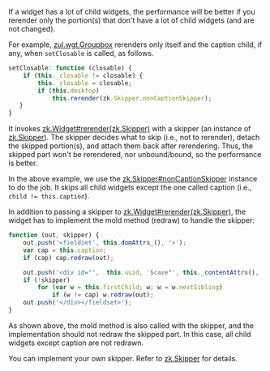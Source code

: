 If a widget has a lot of child widgets, the performance will be better
if you rerender only the portion(s) that don't have a lot of child
widgets (and are not changed).

For example, [zul.wgt.Groupbox](https://www.zkoss.org/javadoc/latest/jsdoc/classes/zul.wgt.Groupbox.html)
rerenders only itself and the caption child, if any, when `setClosable`
is called, as follows.

```javascript
setClosable: function (closable) {
    if (this._closable != closable) {
        this._closable = closable;
        if (this.desktop)
            this.rerender(zk.Skipper.nonCaptionSkipper);
   }
}
```

It invokes
[zk.Widget#rerender(zk.Skipper)](https://www.zkoss.org/javadoc/latest/jsdoc/classes/zk.Widget.html#rerender(zk.Skipper))
with a skipper (an instance of
[zk.Skipper](https://www.zkoss.org/javadoc/latest/jsdoc/classes/zk.Skipper.html)). The skipper decides
what to skip (i.e., not to rerender), detach the skipped portion(s), and
attach them back after rerendering. Thus, the skipped part won't be
rerendered, nor unbound/bound, so the performance is better.

In the above example, we use the
[zk.Skipper#nonCaptionSkipper](https://www.zkoss.org/javadoc/latest/jsdoc/classes/zk.Skipper.html#nonCaptionSkipper)
instance to do the job. It skips all child widgets except the one called
caption (i.e., `child != this.caption`).

In addition to passing a skipper to
[zk.Widget#rerender(zk.Skipper)](https://www.zkoss.org/javadoc/latest/jsdoc/classes/zk.Widget.html#rerender(zk.Skipper)),
the widget has to implement the mold method (redraw) to handle the
skipper:

```javascript
function (out, skipper) {
    out.push('<fieldset', this.domAttrs_(), '>');
    var cap = this.caption;
    if (cap) cap.redraw(out);

    out.push('<div id="',  this.uuid, '$cave"', this._contentAttrs(), '>');
    if (!skipper)
        for (var w = this.firstChild; w; w = w.nextSibling)
            if (w != cap) w.redraw(out);
    out.push('</div></fieldset>');
}
```

As shown above, the mold method is also called with the skipper, and the
implementation should not redraw the skipped part. In this case, all
child widgets except caption are not redrawn.

You can implement your own skipper. Refer to
[zk.Skipper](https://www.zkoss.org/javadoc/latest/jsdoc/classes/zk.Skipper.html) for details.


